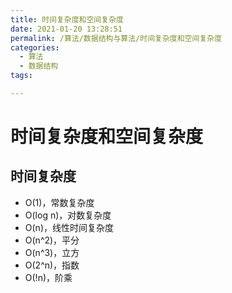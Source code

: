 ```yaml
---
title: 时间复杂度和空间复杂度
date: 2021-01-20 13:28:51
permalink: /算法/数据结构与算法/时间复杂度和空间复杂度
categories:
  - 算法
  - 数据结构
tags:

---
```

# 时间复杂度和空间复杂度

## 时间复杂度
- O(1)，常数复杂度
- O(log n)，对数复杂度
- O(n)，线性时间复杂度
- O(n^2)，平分
- O(n^3)，立方
- O(2^n)，指数
- O(!n)，阶乘

